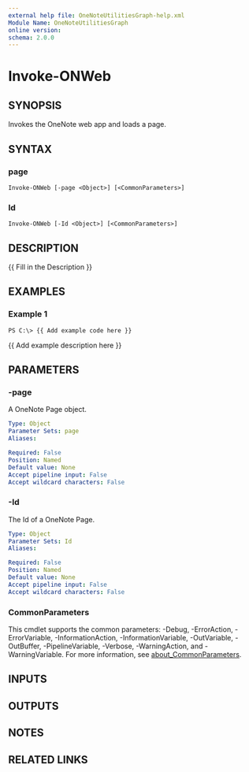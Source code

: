 ```yaml
---
external help file: OneNoteUtilitiesGraph-help.xml
Module Name: OneNoteUtilitiesGraph
online version:
schema: 2.0.0
---
```


# Invoke-ONWeb

## SYNOPSIS
Invokes the OneNote web app and loads a page.

## SYNTAX

### page
```
Invoke-ONWeb [-page <Object>] [<CommonParameters>]
```

### Id
```
Invoke-ONWeb [-Id <Object>] [<CommonParameters>]
```

## DESCRIPTION
{{ Fill in the Description }}

## EXAMPLES

### Example 1
```
PS C:\> {{ Add example code here }}
```

{{ Add example description here }}

## PARAMETERS

### -page
A OneNote Page object.

```yaml
Type: Object
Parameter Sets: page
Aliases:

Required: False
Position: Named
Default value: None
Accept pipeline input: False
Accept wildcard characters: False
```

### -Id
The Id of a OneNote Page.

```yaml
Type: Object
Parameter Sets: Id
Aliases:

Required: False
Position: Named
Default value: None
Accept pipeline input: False
Accept wildcard characters: False
```

### CommonParameters
This cmdlet supports the common parameters: -Debug, -ErrorAction, -ErrorVariable, -InformationAction, -InformationVariable, -OutVariable, -OutBuffer, -PipelineVariable, -Verbose, -WarningAction, and -WarningVariable. For more information, see [about_CommonParameters](http://go.microsoft.com/fwlink/?LinkID=113216).

## INPUTS

## OUTPUTS

## NOTES

## RELATED LINKS
